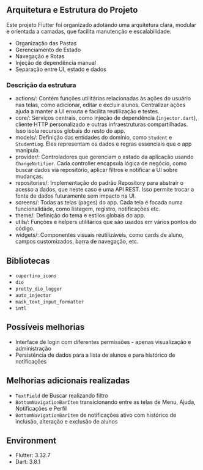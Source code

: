 ## Arquitetura e Estrutura do Projeto
Este projeto Flutter foi organizado adotando uma arquitetura clara, modular e orientada a camadas, que facilita manutenção e escalabilidade.

 - Organização das Pastas
 - Gerenciamento de Estado
 - Navegação e Rotas
 - Injeção de dependência manual
 - Separação entre UI, estado e dados

### Descrição da estrutura

 - actions/: Contém funções utilitárias relacionadas às ações do usuário nas telas, como adicionar, editar e excluir alunos. Centralizar ações ajuda a manter a UI enxuta e facilita reutilização e testes.
 - core/: Serviços centrais, como injeção de dependência (`injector.dart`), cliente HTTP personalizado e outras infraestruturas compartilhadas. Isso isola recursos globais do resto do app.
 - models/: Definição das entidades do domínio, como `Student` e `StudentLog`. Eles representam os dados e regras essenciais que o app manipula.
 - provider/: Controladores que gerenciam o estado da aplicação usando `ChangeNotifier`. Cada controller encapsula lógica de negócio, como buscar dados via repositório, aplicar filtros e notificar a UI sobre mudanças.
 - repositories/: Implementação do padrão Repository para abstrair o acesso a dados, que neste caso é uma API REST. Isso permite trocar a fonte de dados futuramente sem impacto na UI.
 - screens/: Todas as telas (pages) do app. Cada tela é focada numa funcionalidade, como listagem, registro, notificações etc.
 - theme/: Definição do tema e estilos globais do app.
 - utils/: Funções e helpers utilitários que são usados em vários pontos do código.
 - widgets/: Componentes visuais reutilizáveis, como cards de aluno, campos customizados, barra de navegação, etc.

## Bibliotecas
- `cupertino_icons`
- `dio`
- `pretty_dio_logger`
- `auto_injector`
- `mask_text_input_formatter`
- `intl`

## Possíveis melhorias
- Interface de login com diferentes permissões - apenas visualização e administração
- Persistência de dados para a lista de alunos e para histórico de notificações

## Melhorias adicionais realizadas
 - `TextField` de Buscar realizando filtro
 - `BottomNavigationBarItem` transicionando entre as telas de Menu, Ajuda, Notificações e Perfil
 - `BottomNavigationBarItem` de notificações ativo com histórico de inclusão, alteração e exclusão de alunos

## Environment
 - Flutter: 3.32.7
 - Dart: 3.8.1
